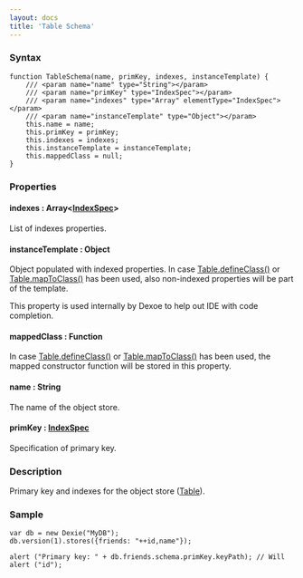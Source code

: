 ```yaml
---
layout: docs
title: 'Table Schema'
---
```

### Syntax

    function TableSchema(name, primKey, indexes, instanceTemplate) {
        /// <param name="name" type="String"></param>
        /// <param name="primKey" type="IndexSpec"></param>
        /// <param name="indexes" type="Array" elementType="IndexSpec"></param>
        /// <param name="instanceTemplate" type="Object"></param>
        this.name = name;
        this.primKey = primKey;
        this.indexes = indexes;
        this.instanceTemplate = instanceTemplate;
        this.mappedClass = null;
    }

### Properties

#### indexes : Array&lt;[IndexSpec](IndexSpec)&gt;
List of indexes properties.

#### instanceTemplate : Object
Object populated with indexed properties. In case [Table.defineClass()](Table.defineClass()) or [Table.mapToClass()](Table.mapToClass()) has been used, also non-indexed properties will be part of the template.

This property is used internally by Dexoe to help out IDE with code completion.

#### mappedClass : Function
In case [Table.defineClass()](Table.defineClass()) or [Table.mapToClass()](Table.mapToClass()) has been used, the mapped constructor function will be stored in this property.

#### name : String
The name of the object store.

#### primKey : [IndexSpec](IndexSpec)
Specification of primary key.

### Description

Primary key and indexes for the object store ([Table](Table)).

### Sample

    var db = new Dexie("MyDB");
    db.version(1).stores({friends: "++id,name"});

    alert ("Primary key: " + db.friends.schema.primKey.keyPath); // Will alert ("id");
